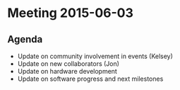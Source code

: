 # Meeting 2015-06-03

## Agenda
* Update on community involvement in events (Kelsey)
* Update on new collaborators (Jon)
* Update on hardware development
* Update on software progress and next milestones
